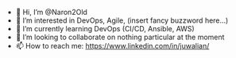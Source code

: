- 👋 Hi, I’m @Naron2Old
- 👀 I’m interested in DevOps, Agile, (insert fancy buzzword here...)
- 🌱 I’m currently learning DevOps (CI/CD, Ansible, AWS)
- 💞️ I’m looking to collaborate on nothing particular at the moment
- 📫 How to reach me: https://www.linkedin.com/in/juwalian/

<!---
Naron2Old/Naron2Old is a ✨ special ✨ repository because its `README.md` (this file) appears on your GitHub profile.
You can click the Preview link to take a look at your changes.
--->
